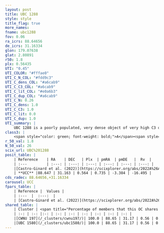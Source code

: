 ```yaml
---
layout: post
title: UBC 1288
style: style
title_flag: true
more_names: 
fname: ubc1288
fov: 0.06
ra_icrs: 88.64656
de_icrs: 31.16334
glon: 179.07638
glat: 2.80891
r50: 1.8
plx: 0.56435
UTI: "0.45"
UTI_COLOR: "#fffae0"
UTI_C_N_COL: "#fdd9c3"
UTI_C_dens_COL: "#a6cab9"
UTI_C_C3_COL: "#a6cab9"
UTI_C_lit_COL: "#e0a6b3"
UTI_C_dup_COL: "#a6cab9"
UTI_C_N: 0.26
UTI_C_dens: 1.0
UTI_C_C3: 1.0
UTI_C_lit: 0.0
UTI_C_dup: 1.0
UTI_summary: |
    UBC 1288 is a poorly populated, very dense object of very high C3 quality. It was recently reported in the literature.<br><br>This object shares a large percentage of members with at least one entry reported in the same catalogue.
class3: |
    <span style="color: green; font-weight: bold;">A</span><span style="color: green; font-weight: bold;">A</span>
r_50_val: 1.8
N_50_val: 26
scix_url: UBC%201288
posit_table: |
    | Reference    | RA    | DEC   | Plx  | pmRA  | pmDE   |  Rv  |
    | :---         | :---: | :---: | :---: | :---: | :---: | :---: |
    |[Castro-Ginard et al. (2022)](https://scixplorer.org/abs/2022A%26A...661A.118C) | 88.64 | 31.18 | 0.52 | 0.73 | -3.39 | -- |
    | **UCC** |88.647 | 31.163 | 0.564 | 0.735 | -3.384 | -16.495 | 
cds_radec: 88.64656,+31.16334
carousel: UCC
fpars_table: |
    | Reference |  Values |
    | :---  |  :---:  |
    | [Castro-Ginard et al. (2022)](https://scixplorer.org/abs/2022A%26A...661A.118C) | `AV=0.798, Dist=2022, logAge=7.958` |
shared_table: |
    | Cluster | <span title="Percentage of members that this OC shares with the ones listed">%</span>   | RA   | DEC   | Plx   | pmRA  | pmDE  | Rv | UTI |
    | :-: | :-: |:-: | :-: | :-: | :-: | :-: | :-: | :-: |
    |[CWNU 197](/_clusters/cwnu197/)| 100.0 | 88.65 | 31.17 | 0.56 | 0.74 | -3.38 | -16.49 |0.04 |
    |[UBC 1580](/_clusters/ubc1580/)| 100.0 | 88.65 | 31.17 | 0.56 | 0.73 | -3.38 | -16.49 |0.58 |
---
```

